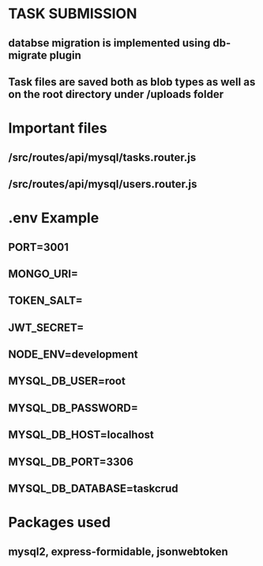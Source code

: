 # TASK SUBMISSION

## databse migration is implemented using db-migrate plugin
## Task files are saved both as blob types as well as on the root directory under /uploads folder

# Important files

## /src/routes/api/mysql/tasks.router.js
## /src/routes/api/mysql/users.router.js


# .env Example

## PORT=3001
## MONGO_URI=
## TOKEN_SALT=
## JWT_SECRET=

## NODE_ENV=development

## MYSQL_DB_USER=root
## MYSQL_DB_PASSWORD=
## MYSQL_DB_HOST=localhost
## MYSQL_DB_PORT=3306
## MYSQL_DB_DATABASE=taskcrud

# Packages used

## mysql2, express-formidable, jsonwebtoken

